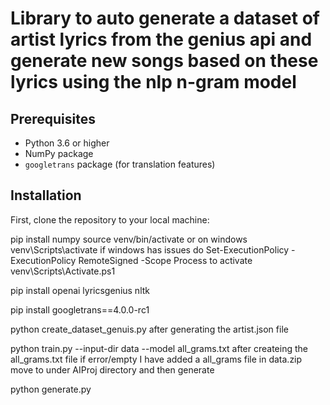 # Library to auto generate a dataset of artist lyrics from the genius api and generate new songs based on these lyrics using the nlp n-gram model

## Prerequisites
- Python 3.6 or higher
- NumPy package
- `googletrans` package (for translation features)

## Installation
First, clone the repository to your local machine:

pip install numpy
source venv/bin/activate or on windows venv\Scripts\activate
if windows has issues do
Set-ExecutionPolicy -ExecutionPolicy RemoteSigned -Scope Process
to activate
venv\Scripts\Activate.ps1

pip install openai lyricsgenius nltk

pip install googletrans==4.0.0-rc1

python create_dataset_genuis.py
after generating the artist.json file

python train.py --input-dir data --model all_grams.txt
after createing the all_grams.txt file
if error/empty I have added a all_grams file in data.zip move to under AIProj directory and then generate

python generate.py

